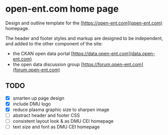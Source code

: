 # open-ent.com home page

Design and outline template for the [https://open-ent.com](open-ent.com) homepage.

The header and footer styles and markup are designed to be independent, and added to the other component of the site:

- the CKAN open data portal [https://data.open-ent.com](data.open-ent.com)
- the open data discussion group [https://forum.open-ent.com](forum.open-ent.com)

## TODO

- [x] smarten up page design
- [x] include DMU logo
- [x] reduce plasma graphic size to sharpen image
- [ ] abstract header and footer CSS
- [ ] consistent layout look & as DMU CEI homepage
- [ ] text size and font as DMU CEI homepage